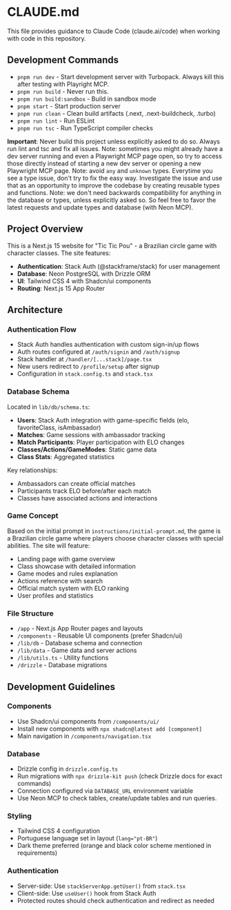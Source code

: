 # CLAUDE.md

This file provides guidance to Claude Code (claude.ai/code) when working with code in this repository.

## Development Commands

- `pnpm run dev` - Start development server with Turbopack. Always kill this after testing with Playright MCP.
- `pnpm run build` - Never run this.
- `pnpm run build:sandbox` - Build in sandbox mode
- `pnpm start` - Start production server
- `pnpm run clean` - Clean build artifacts (.next, .next-buildcheck, .turbo)
- `pnpm run lint` - Run ESLint
- `pnpm run tsc` - Run TypeScript compiler checks

**Important**: Never build this project unless explicitly asked to do so. Always run lint and tsc and fix all issues.
Note: sometimes you might already have a dev server running and even a Playwright MCP page open, so try to access those directly instead of starting a new dev server or opening a new Playwright MCP page.
Note: avoid `any` and `unknown` types. Everytime you see a type issue, don't try to fix the easy way. Investigate the issue and use that as an opportunity to improve the codebase by creating reusable types and functions.
Note: we don't need backwards compatibility for anything in the database or types, unless explicitly asked so. So feel free to favor the latest requests and update types and database (with Neon MCP).

## Project Overview

This is a Next.js 15 website for "Tic Tic Pou" - a Brazilian circle game with character classes. The site features:

- **Authentication**: Stack Auth (@stackframe/stack) for user management
- **Database**: Neon PostgreSQL with Drizzle ORM
- **UI**: Tailwind CSS 4 with Shadcn/ui components
- **Routing**: Next.js 15 App Router

## Architecture

### Authentication Flow
- Stack Auth handles authentication with custom sign-in/up flows
- Auth routes configured at `/auth/signin` and `/auth/signup`
- Stack handler at `/handler/[...stack]/page.tsx`
- New users redirect to `/profile/setup` after signup
- Configuration in `stack.config.ts` and `stack.tsx`

### Database Schema
Located in `lib/db/schema.ts`:

- **Users**: Stack Auth integration with game-specific fields (elo, favoriteClass, isAmbassador)
- **Matches**: Game sessions with ambassador tracking
- **Match Participants**: Player participation with ELO changes
- **Classes/Actions/GameModes**: Static game data
- **Class Stats**: Aggregated statistics

Key relationships:
- Ambassadors can create official matches
- Participants track ELO before/after each match
- Classes have associated actions and interactions

### Game Concept
Based on the initial prompt in `instructions/initial-prompt.md`, the game is a Brazilian circle game where players choose character classes with special abilities. The site will feature:

- Landing page with game overview
- Class showcase with detailed information
- Game modes and rules explanation
- Actions reference with search
- Official match system with ELO ranking
- User profiles and statistics

### File Structure
- `/app` - Next.js App Router pages and layouts
- `/components` - Reusable UI components (prefer Shadcn/ui)
- `/lib/db` - Database schema and connection
- `/lib/data` - Game data and server actions
- `/lib/utils.ts` - Utility functions
- `/drizzle` - Database migrations

## Development Guidelines

### Components
- Use Shadcn/ui components from `/components/ui/`
- Install new components with `npx shadcn@latest add [component]`
- Main navigation in `/components/navigation.tsx`

### Database
- Drizzle config in `drizzle.config.ts`
- Run migrations with `npx drizzle-kit push` (check Drizzle docs for exact commands)
- Connection configured via `DATABASE_URL` environment variable
- Use Neon MCP to check tables, create/update tables and run queries.

### Styling
- Tailwind CSS 4 configuration
- Portuguese language set in layout (`lang="pt-BR"`)
- Dark theme preferred (orange and black color scheme mentioned in requirements)

### Authentication
- Server-side: Use `stackServerApp.getUser()` from `stack.tsx`
- Client-side: Use `useUser()` hook from Stack Auth
- Protected routes should check authentication and redirect as needed